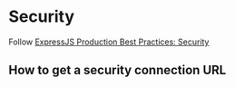 # Security

Follow [ExpressJS Production Best Practices: Security](https://expressjs.com/en/advanced/best-practice-security.html)

## How to get a security connection URL
